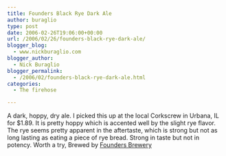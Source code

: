 ```yaml
---
title: Founders Black Rye Dark Ale
author: buraglio
type: post
date: 2006-02-26T19:06:00+00:00
url: /2006/02/26/founders-black-rye-dark-ale/
blogger_blog:
  - www.nickburaglio.com
blogger_author:
  - Nick Buraglio
blogger_permalink:
  - /2006/02/founders-black-rye-dark-ale.html
categories:
  - The firehose

---
```

<div>
</div>

[<img src="http://splashblog.com/buraglio/258444.jpg" border="0" alt="" />][1]  
A dark, hoppy, dry ale. I picked this up at the local Corkscrew in Urbana, IL for $1.89. It is pretty hoppy which is accented well by the slight rye flavor. The rye seems pretty apparent in the aftertaste, which is strong but not as long lasting as eating a piece of rye bread. Strong in taste but not in potency. Worth a try, Brewed by [Founders Brewery][2]

<div>
</div>

 [1]: http://splashblog.com/buraglio/258444.jpg
 [2]: http://www.foundersbrewing.com/